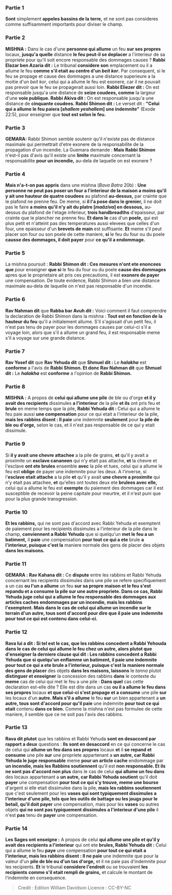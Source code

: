 
### Partie 1
<b>Sont</b> simplement <b>appeles bassins de la terre,</b> et ne sont pas consideres comme suffisamment importants pour diviser le champ.

### Partie 2
<strong>MISHNA :</strong> Dans le cas d'une <b>personne qui allume</b> un feu <b>sur ses propres</b> locaux, <b>jusqu'a quelle</b> distance <b>le feu peut-il se deplacer</b> a l'interieur de sa propriete pour qu'il soit encore responsable des dommages causes ? <b>Rabbi Elazar ben Azaria dit :</b> Le tribunal <b>considere son</b> emplacement ou il a allume le feu <b>comme s'il etait au centre d'un <i>beit kor</i>.</b> Par consequent, si le feu se propage et cause des dommages a une distance superieure a la moitie d'un <i>beit kor</i>, celui qui a allume le feu est exonere, car il ne pouvait pas prevoir que le feu se propagerait aussi loin. <b>Rabbi Eliezer dit :</b> On est responsable jusqu'a une distance de <b>seize coudees, comme</b> la largeur d'une <b>voie publique. Rabbi Akiva dit :</b> On est responsable jusqu'a une distance de <b>cinquante coudees. Rabbi Shimon dit : </b> Le verset dit : <b>"Celui qui a allume le feu paiera [<i>shallem yeshallem</i>] une indemnite"</b> (Exode 22:5), pour enseigner que <b>tout est selon le feu.</b>

### Partie 3
<strong>GEMARA:</strong> Rabbi Shimon semble soutenir qu'il n'existe pas de distance maximale qui permettrait d'etre exonere de la responsabilite de la propagation d'un incendie. La Guemara demande : <b>Mais Rabbi Shimon</b> n'est-il pas d'avis qu'il existe une <b>limite</b> maximale concernant la responsabilite <b>pour un incendie,</b> au-dela de laquelle on est exonere ?

### Partie 4
<b>Mais n'a-t-on pas appris</b> dans une mishna (<i>Bava Batra</i> 20b) : <b>Une personne ne peut pas poser un four a l'interieur de la maison a moins qu'il y ait une hauteur de quatre coudees</b> au plafond <b>au-dessus,</b> par crainte que le plafond ne prenne feu. De meme, si <b>il l'a pose dans le grenier,</b> il ne doit pas le faire <b>a moins qu'il n'y ait du platre [<i>maâziva</i>] en dessous,</b> au-dessus du plafond de l'etage inferieur, <b>trois handbreadths</b> d'epaisseur, par crainte que le plancher ne prenne feu. <b>Et dans le</b> cas d'un <b>poele,</b> qui est plus petit et n'atteint pas des temperatures aussi elevees que celles d'un four, une epaisseur d'un <b>brevets de main</b> est suffisante. <b>Et</b> meme s'il peut placer son four ou son poele de cette maniere, <b>si</b> le feu du four ou du poele <b>causse des dommages, il doit payer</b> pour <b>ce qu'il a endommage.</b>

### Partie 5
La mishna poursuit : <b>Rabbi Shimon dit : Ces mesures n'ont ete enoncees que</b> pour enseigner <b>que si</b> le feu du four ou du poele <b>cause des dommages</b> apres que le proprietaire ait pris ces precautions, il est <b>exonere de payer</b> une compensation. De toute evidence, Rabbi Shimon a bien une distance maximale au-dela de laquelle on n'est pas responsable d'un incendie.

### Partie 6
<b>Rav Nahman dit</b> que <b>Rabba bar Avuh dit :</b> Voici comment il faut comprendre la declaration de Rabbi Shimon dans la mishna : <b>Tout est en fonction de la hauteur du feu</b> qu'il a initialement allume. S'il s'agissait d'un petit feu, il n'est pas tenu de payer pour les dommages causes par celui-ci s'il a voyage loin, alors que s'il a allume un grand feu, il est responsable meme s'il a voyage sur une grande distance.

### Partie 7
<b>Rav Yosef dit</b> que <b>Rav Yehuda dit</b> que <b>Shmuel dit :</b> Le <b><i>halakha</i></b> est <b>conforme</b> a l'avis de <b>Rabbi Shimon. Et donc Rav Nahman dit</b> que <b>Shmuel dit :</b> Le <b><i>halakha</i></b> est <b>conforme</b> a l'opinion de <b>Rabbi Shimon.</b>

### Partie 8
<strong>MISHNA :</strong> A propos de <b>celui qui allume une pile</b> de ble ou d'orge <b>et il y avait des recipients</b> dissimules <b>a l'interieur</b> de la pile <b>et ils</b> ont pris feu et <b>brule</b> en meme temps que la pile, <b>Rabbi Yehuda dit : </b> Celui qui a allume le feu paie aussi <b>une compensation</b> pour ce qui etait a l'interieur</b> de la pile, <b>mais les rabbins disent : Il paie</b> une indemnite <b>seulement</b> pour <b>la pile de ble ou d'orge,</b> selon le cas, et il n'est pas responsable de ce qui y etait dissimule.

### Partie 9
Si <b>il y avait une chevre attachee</b> a la pile de grains, <b>et</b> qu'il y avait a proximite un <b>esclave cananeen</b> qui n'y etait pas attache, <b>et</b> la chevre et l'esclave <b>ont ete brules</b> ensemble <b>avec</b> la pile et tues, celui qui a allume le feu est <b>oblige</b> de payer une indemnite pour les deux. A l'inverse, si l'<b>esclave etait attache</b> a la pile <b>et</b> qu'il y avait <b>une chevre a proximite</b> qui n'y etait pas attachee, <b>et</b> qu'elles ont toutes deux ete <b>brulees avec elle,</b> celui qui a allume le feu est <b>exempte</b> du paiement des dommages car il est susceptible de recevoir la peine capitale pour meurtre, et il n'est puni que pour la plus grande transgression.

### Partie 10
<b>Et les rabbins,</b> qui ne sont pas d'accord avec Rabbi Yehuda et exemptent de paiement pour les recipients dissimules a l'interieur de la pile dans le champ, <b>conviennent a Rabbi Yehuda</b> que si quelqu'un <b>met le feu a un batiment,</b> il <b>paie</b> une compensation <b>pour tout ce qui a ete</b> brule <b>a l'interieur, puisque c'est la</b> maniere normale des gens de placer</b> des objets <b>dans les maisons.</b>

### Partie 11
<strong>GEMARA :</strong> <b>Rav Kahana dit :</b> Ce <b>dispute</b> entre les rabbins et Rabbi Yehuda concernant les recipients dissimules dans une pile se refere specifiquement a un cas <b>ou l'un a allume</b> un feu <b>sur sa propre</b> <b>maison <b>et</b> le feu <b>s'est repandu et a consume</b> la pile <b>sur une autre</b> propriete. Dans ce cas, <b>Rabbi Yehuda juge</b> celui qui a allume le feu <b>responsable des dommages</b> aux <b>articles caches</b> endommages par <b>un incendie, mais les rabbins l'exemptent</b>. <b>Mais dans</b> le cas de celui qui <b>allume</b> un incendie <b>sur le terrain d'un autre</b>, <b>tous sont d'accord</b> pour dire que <b>il paie</b> une indemnite pour <b>tout ce qui est</b> contenu <b>dans celui-ci.</b>

### Partie 12
<b>Rava lui a dit : Si tel est le cas,</b> que les rabbins concedent a Rabbi Yehouda dans le cas de celui qui allume le feu chez un autre, alors <b>plutot que d'enseigner la derniere clause</b> qui dit : <b>Les rabbins concedent a Rabbi Yehuda</b> que si quelqu'un <b>enflamme un batiment, il paie</b> une indemnite <b>pour tout</b> ce qui a ete brule <b>a l'interieur, puisque c'est la</b> maniere normale des gens de placer</b> des objets <b>dans les maisons, laissons</b> le <i>tanna</i> plutot <b>distinguer et enseigner</b> la concession des rabbins <b>dans</b> le contexte du <b>meme</b> cas de celui qui met le feu a une pile : <b>Dans quel</b> cas cette declaration est-elle dite ?</b> Elle est dite dans un cas <b>ou il a allume le feu dans ses propres</b> locaux <b>et que celui-ci s'est propage et a consume</b> une pile <b>sur</b> les locaux d'un <b>autre. Mais s'il a allume</b> le feu <b>sur</b> un bien appartenant a <b>un autre, tous sont d'accord pour qu'il paie</b> une indemnite <b>pour tout ce qui etait</b> contenu <b>dans ce bien.</b> Comme la mishna n'est pas formulee de cette maniere, il semble que ce ne soit pas l'avis des rabbins.

### Partie 13
<b>Rava dit plutot</b> que les rabbins et Rabbi Yehuda <b>sont en desaccord par rapport a deux</b> questions : <b>Ils sont en desaccord</b> en ce qui concerne le cas de celui qui <b>allume un feu dans ses propres</b> locaux <b>et</b> il <b>se repand et consume</b> une pile <b>sur</b> une propriete appartenant a <b>un autre, car Rabbi Yehuda le juge</b> <b>responsable</b> meme <b>pour un article cache</b> endommage par <b>un incendie, mais les Rabbins soutiennent</b> qu'il est <b>non responsable. Et ils ne sont pas d'accord non plus</b> dans le cas de celui <b>qui allume un feu dans</b> des locaux appartenant a <b>un autre, car Rabbi Yehuda soutient</b> qu'il doit <b>payer</b> une compensation <b>pour tout ce qui s'y trouve, meme une bourse</b> d'argent si elle etait dissimulee dans la pile, <b>mais les rabbins soutiennent</b> que c'est seulement pour les <b>vases qui sont typiquement dissimules a l'interieur d'une pile, tels que les outils de battage ou les jougs pour le betail, qu'il doit payer</b> une compensation, mais pour les <b>vases</b> ou autres objets <b>qui ne sont pas typiquement dissimules a l'interieur d'une pile</b> il n'est <b>pas</b> tenu de <b>payer</b> une compensation.

### Partie 14
<b>Les Sages ont enseigne :</b> A propos de celui <b>qui allume une pile et qu'il y avait des recipients a l'interieur</b> qui ont ete <b>brules, Rabbi Yehuda dit :</b> Celui qui a allume le feu <b>paye</b> une compensation <b>pour tout ce qui etait a l'interieur, mais les rabbins disent : Il ne paie</b> une indemnite que pour la valeur d'un <b>pile de ble ou d'un tas d'orge,</b> et il ne paie pas d'indemnite pour les recipients. <b>Et</b> le tribunal <b>considere l'endroit</b> ou se trouvaient <b>les recipients</b> <b>comme s'il etait rempli de grains,</b> et calcule le montant de l'indemnite en consequence.

>Credit : Edition William Davidson
>Licence : CC-BY-NC